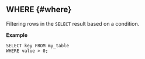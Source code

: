 
## WHERE {#where}

Filtering rows in the `SELECT` result based on a condition.

**Example**

```yql
SELECT key FROM my_table
WHERE value > 0;
```
